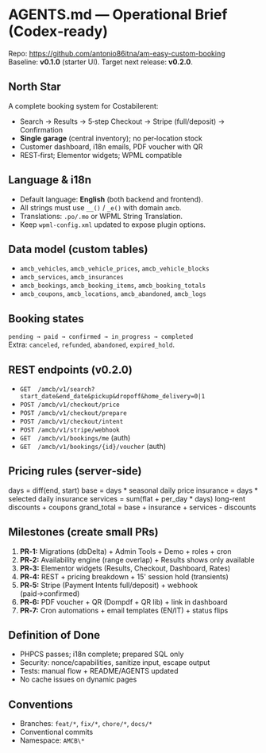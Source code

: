 # AGENTS.md — Operational Brief (Codex‑ready)

Repo: https://github.com/antonio86itna/am-easy-custom-booking  
Baseline: **v0.1.0** (starter UI). Target next release: **v0.2.0**.

## North Star
A complete booking system for Costabilerent:
- Search → Results → 5‑step Checkout → Stripe (full/deposit) → Confirmation
- **Single garage** (central inventory); no per‑location stock
- Customer dashboard, i18n emails, PDF voucher with QR
- REST‑first; Elementor widgets; WPML compatible

## Language & i18n
- Default language: **English** (both backend and frontend).
- All strings must use `__()` / `_e()` with domain `amcb`.
- Translations: `.po/.mo` or WPML String Translation.
- Keep `wpml-config.xml` updated to expose plugin options.

## Data model (custom tables)
- `amcb_vehicles`, `amcb_vehicle_prices`, `amcb_vehicle_blocks`
- `amcb_services`, `amcb_insurances`
- `amcb_bookings`, `amcb_booking_items`, `amcb_booking_totals`
- `amcb_coupons`, `amcb_locations`, `amcb_abandoned`, `amcb_logs`

## Booking states
`pending → paid → confirmed → in_progress → completed`  
Extra: `canceled`, `refunded`, `abandoned`, `expired_hold`.

## REST endpoints (v0.2.0)
- `GET  /amcb/v1/search?start_date&end_date&pickup&dropoff&home_delivery=0|1`
- `POST /amcb/v1/checkout/price`
- `POST /amcb/v1/checkout/prepare`
- `POST /amcb/v1/checkout/intent`
- `POST /amcb/v1/stripe/webhook`
- `GET  /amcb/v1/bookings/me` (auth)
- `GET  /amcb/v1/bookings/{id}/voucher` (auth)

## Pricing rules (server‑side)
days = diff(end, start)
base = days * seasonal daily price
insurance = days * selected daily insurance
services = sum(flat + per_day * days)
long-rent discounts + coupons
grand_total = base + insurance + services - discounts

## Milestones (create small PRs)
1. **PR‑1:** Migrations (dbDelta) + Admin Tools + Demo + roles + cron
2. **PR‑2:** Availability engine (range overlap) + Results shows only available
3. **PR‑3:** Elementor widgets (Results, Checkout, Dashboard, Rates)
4. **PR‑4:** REST + pricing breakdown + 15' session hold (transients)
5. **PR‑5:** Stripe (Payment Intents full/deposit) + webhook (paid→confirmed)
6. **PR‑6:** PDF voucher + QR (Dompdf + QR lib) + link in dashboard
7. **PR‑7:** Cron automations + email templates (EN/IT) + status flips

## Definition of Done
- PHPCS passes; i18n complete; prepared SQL only
- Security: nonce/capabilities, sanitize input, escape output
- Tests: manual flow + README/AGENTS updated
- No cache issues on dynamic pages

## Conventions
- Branches: `feat/*`, `fix/*`, `chore/*`, `docs/*`
- Conventional commits
- Namespace: `AMCB\*`
